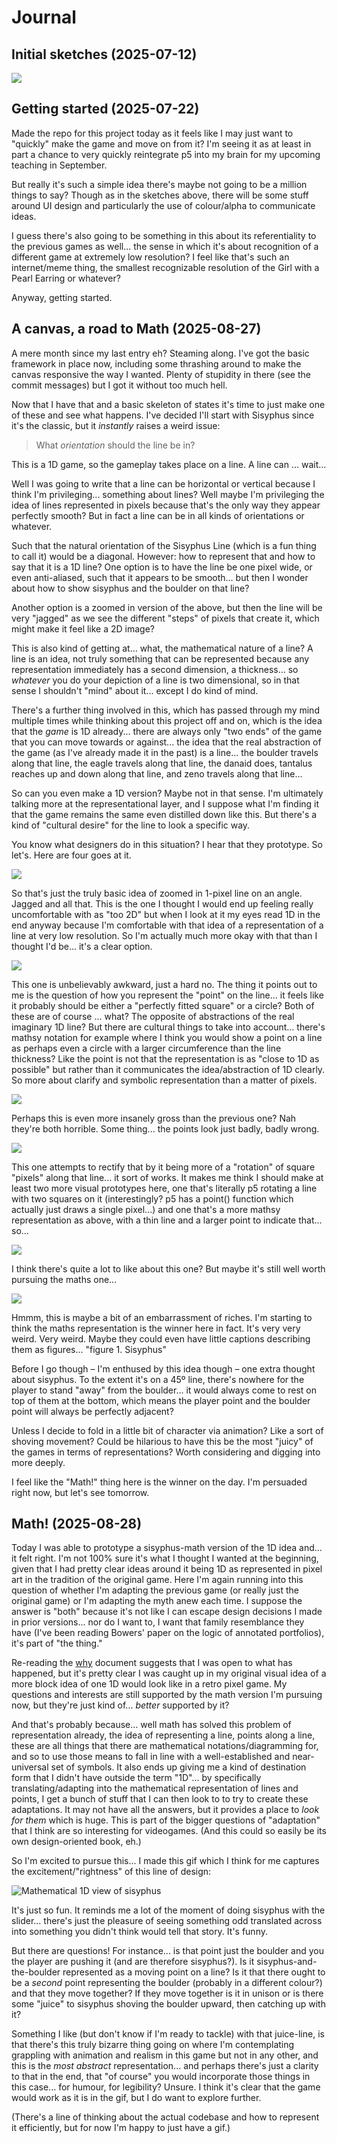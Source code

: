 # Journal

## Initial sketches (2025-07-12)

![](./images/2025-07-12-1d-edition-notebook.jpg)

## Getting started (2025-07-22)

Made the repo for this project today as it feels like I may just want to "quickly" make the game and move on from it? I'm seeing it as at least in part a chance to very quickly reintegrate p5 into my brain for my upcoming teaching in September.

But really it's such a simple idea there's maybe not going to be a million things to say? Though as in the sketches above, there will be some stuff around UI design and particularly the use of colour/alpha to communicate ideas.

I guess there's also going to be something in this about its referentiality to the previous games as well... the sense in which it's about recognition of a different game at extremely low resolution? I feel like that's such an internet/meme thing, the smallest recognizable resolution of the Girl with a Pearl Earring or whatever?

Anyway, getting started.

## A canvas, a road to Math (2025-08-27)

A mere month since my last entry eh? Steaming along. I've got the basic framework in place now, including some thrashing around to make the canvas responsive the way I wanted. Plenty of stupidity in there (see the commit messages) but I got it without too much hell.

Now that I have that and a basic skeleton of states it's time to just make one of these and see what happens. I've decided I'll start with Sisyphus since it's the classic, but it *instantly* raises a weird issue:

> What *orientation* should the line be in?

This is a 1D game, so the gameplay takes place on a line. A line can ... wait...

Well I was going to write that a line can be horizontal or vertical because I think I'm privileging... something about lines? Well maybe I'm privileging the idea of lines represented in pixels because that's the only way they appear perfectly smooth? But in fact a line can be in all kinds of orientations or whatever.

Such that the natural orientation of the Sisyphus Line (which is a fun thing to call it) would be a diagonal. However: how to represent that and how to say that it is a 1D line? One option is to have the line be one pixel wide, or even anti-aliased, such that it appears to be smooth... but then I wonder about how to show sisyphus and the boulder on that line?

Another option is a zoomed in version of the above, but then the line will be very "jagged" as we see the different "steps" of pixels that create it, which might make it feel like a 2D image?

This is also kind of getting at... what, the mathematical nature of a line? A line is an idea, not truly something that can be represented because any representation immediately has a second dimension, a thickness... so *whatever* you do your depiction of a line is two dimensional, so in that sense I shouldn't "mind" about it... except I do kind of mind.

There's a further thing involved in this, which has passed through my mind multiple times while thinking about this project off and on, which is the idea that the *game* is 1D already... there are always only "two ends" of the game that you can move towards or against... the idea that the real abstraction of the game (as I've already made it in the past) is a line... the boulder travels along that line, the eagle travels along that line, the danaid does, tantalus reaches up and down along that line, and zeno travels along that line...

So can you even make a 1D version? Maybe not in that sense. I'm ultimately talking more at the representational layer, and I suppose what I'm finding it that the game remains the same even distilled down like this. But there's a kind of "cultural desire" for the line to look a specific way.

You know what designers do in this situation? I hear that they prototype. So let's. Here are four goes at it.

![](./images/2025-08-27-sisyphus-1.png)

So that's just the truly basic idea of zoomed in 1-pixel line on an angle. Jagged and all that. This is the one I thought I would end up feeling really uncomfortable with as "too 2D" but when I look at it my eyes read 1D in the end anyway because I'm comfortable with that idea of a representation of a line at very low resolution. So I'm actually much more okay with that than I thought I'd be... it's a clear option.

![](./images/2025-08-27-sisyphus-2.png)

This one is unbelievably awkward, just a hard no. The thing it points out to me is the question of how you represent the "point" on the line... it feels like it probably should be either a "perfectly fitted square" or a circle? Both of these are of course ... what? The opposite of abstractions of the real imaginary 1D line? But there are cultural things to take into account... there's mathsy notation for example where I think you would show a point on a line as perhaps even a circle with a larger circumference than the line thickness? Like the point is not that the representation is as "close to 1D as possible" but rather than it communicates the idea/abstraction of 1D clearly. So more about clarify and symbolic representation than a matter of pixels.

![](./images/2025-08-27-sisyphus-3.png)

Perhaps this is even more insanely gross than the previous one? Nah they're both horrible. Some thing... the points look just badly, badly wrong.

![](./images/2025-08-27-sisyphus-4.png)

This one attempts to rectify that by it being more of a "rotation" of square "pixels" along that line... it sort of works. It makes me think I should make at least two more visual prototypes here, one that's literally p5 rotating a line with two squares on it (interestingly? p5 has a point() function which actually just draws a single pixel...) and one that's a more mathsy representation as above, with a thin line and a larger point to indicate that... so...

![](./images/2025-08-27-sisyphus-5.png)

I think there's quite a lot to like about this one? But maybe it's still well worth pursuing the maths one...

![](./images/2025-08-27-sisyphus-6.png)

Hmmm, this is maybe a bit of an embarrassment of riches. I'm starting to think the maths representation is the winner here in fact. It's very very weird. Very weird. Maybe they could even have little captions describing them as figures... "figure 1. Sisyphus"

Before I go though – I'm enthused by this idea though – one extra thought about sisyphus. To the extent it's on a 45º line, there's nowhere for the player to stand "away" from the boulder... it would always come to rest on top of them at the bottom, which means the player point and the boulder point will always be perfectly adjacent?

Unless I decide to fold in a little bit of character via animation? Like a sort of shoving movement? Could be hilarious to have this be the most "juicy" of the games in terms of representations? Worth considering and digging into more deeply.

I feel like the "Math!" thing here is the winner on the day. I'm persuaded right now, but let's see tomorrow.

## Math! (2025-08-28)

Today I was able to prototype a sisyphus-math version of the 1D idea and... it felt right. I'm not 100% sure it's what I thought I wanted at the beginning, given that I had pretty clear ideas around it being 1D as represented in pixel art in the tradition of the original game. Here I'm again running into this question of whether I'm adapting the previous game (or really just the original game) or I'm adapting the myth anew each time. I suppose the answer is "both" because it's not like I can escape design decisions I made in prior versions... nor do I want to, I want that family resemblance they have (I've been reading Bowers' paper on the logic of annotated portfolios), it's part of "the thing."

Re-reading the [why](./why.md) document suggests that I was open to what has happened, but it's pretty clear I was caught up in my original visual idea of a more block idea of one 1D would look like in a retro pixel game. My questions and interests are still supported by the math version I'm pursuing now, but they're just kind of... *better* supported by it?

And that's probably because... well math has solved this problem of representation already, the idea of representing a line, points along a line, these are all things that there are mathematical notations/diagramming for, and so to use those means to fall in line with a well-established and near-universal set of symbols. It also ends up giving me a kind of destination form that I didn't have outside the term "1D"... by specifically translating/adapting into the mathematical representation of lines and points, I get a bunch of stuff that I can then look to to try to create these adaptations. It may not have all the answers, but it provides a place to *look for them* which is huge. This is part of the bigger questions of "adaptation" that I think are so interesting for videogames. (And this could so easily be its own design-oriented book, eh.)

So I'm excited to pursue this... I made this gif which I think for me captures the excitement/"rightness" of this line of design:

![Mathematical 1D view of sisyphus](./images/visual-history/2025-08-28-sisyphus-1d.gif)

It's just so fun. It reminds me a lot of the moment of doing sisyphus with the slider... there's just the pleasure of seeing something odd translated across into something you didn't think would tell that story. It's funny.

But there are questions! For instance... is that point just the boulder and you the player are pushing it (and are therefore sisyphus?). Is it sisyphus-and-the-boulder represented as a moving point on a line? Is it that there ought to be a *second* point representing the boulder (probably in a different colour?) and that they move together? If they move together is it in unison or is there some "juice" to sisyphus shoving the boulder upward, then catching up with it?

Something I like (but don't know if I'm ready to tackle) with that juice-line, is that there's this truly bizarre thing going on where I'm contemplating grappling with animation and realism in this game but not in any other, and this is the *most abstract* representation... and perhaps there's just a clarity to that in the end, that "of course" you would incorporate those things in this case... for humour, for legibility? Unsure. I think it's clear that the game would work as it is in the gif, but I do want to explore further.

(There's a line of thinking about the actual codebase and how to represent it efficiently, but for now I'm happy to just have a gif.)
